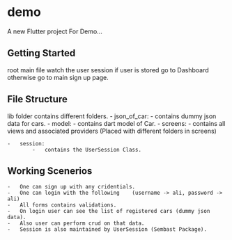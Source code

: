 # demo

A new Flutter project For Demo...

## Getting Started
root main file watch the user session if user is stored go to Dashboard otherwise go to main sign up page.

## File Structure
lib folder contains different folders.
    -   json_of_car:
            -   contains dummy json data for cars.
    -   model:
            -   contains dart model of Car.
    -   screens:
            -   contains all views and associated providers  (Placed with different   folders in screens)

    -   session:
            -   contains the UserSession Class.

        
## Working Scenerios

    -   One can sign up with any cridentials.
    -   One can login with the following    (username -> ali, password -> ali)
    -   All forms contains validations.
    -   On login user can see the list of registered cars (dummy json data).
    -   Also user can perform crud on that data.
    -   Session is also maintained by UserSession (Sembast Package).

